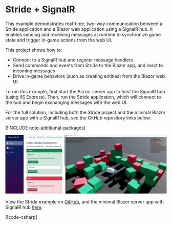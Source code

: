 # Stride + SignalR

This example demonstrates real-time, two-way communication between a Stride application and a Blazor web application using a SignalR hub. It enables sending and receiving messages at runtime to synchronize game state and trigger in-game actions from the web UI.

This project shows how to:
- Connect to a SignalR hub and register message handlers
- Send commands and events from Stride to the Blazor app, and react to incoming messages
- Drive in-game behaviors (such as creating entities) from the Blazor web UI

To run this example, first start the Blazor server app to host the SignalR hub (using IIS Express). Then, run the Stride application, which will connect to the hub and begin exchanging messages with the web UI.

For the full solution, including both the Stride project and the minimal Blazor server app with a SignalR hub, see the GitHub repository links below.

[!INCLUDE [note-additional-packages](../../../includes/manual/examples/note-additional-packages.md)]

![Stride + SignalR Example](media/stride-game-engine-example17-signalr.webp)

View the Stride example on [GitHub](https://github.com/stride3d/stride-community-toolkit/tree/main/examples/code-only/Example17_SignalR), and the minimal Blazor server app with SignalR hub [here](https://github.com/stride3d/stride-community-toolkit/tree/main/examples/code-only/Example17_SignalR_Blazor).

[!code-csharp[](../../../../examples/code-only/Example17_SignalR/Program.cs)]